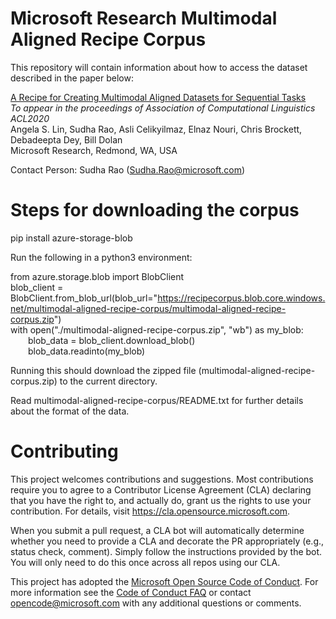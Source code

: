 # Microsoft Research Multimodal Aligned Recipe Corpus

This repository will contain information about how to access the dataset described in the paper below:

<a href="https://arxiv.org/pdf/2005.09606.pdf">A Recipe for Creating Multimodal Aligned Datasets for Sequential Tasks</a><br/>
<i>To appear in the proceedings of Association of Computational Linguistics ACL2020 </i><br/>
Angela S. Lin, Sudha Rao, Asli Celikyilmaz, Elnaz Nouri, Chris Brockett, Debadeepta Dey, Bill Dolan <br/>
Microsoft Research, Redmond, WA, USA <br/>

Contact Person: Sudha Rao (Sudha.Rao@microsoft.com)

# Steps for downloading the corpus

pip install azure-storage-blob

Run the following in a python3 environment: 

from azure.storage.blob import BlobClient <br/>
blob_client = BlobClient.from_blob_url(blob_url="https://recipecorpus.blob.core.windows.net/multimodal-aligned-recipe-corpus/multimodal-aligned-recipe-corpus.zip") <br/>
with open("./multimodal-aligned-recipe-corpus.zip", "wb") as my_blob: <br/>
&emsp;&emsp;blob_data = blob_client.download_blob() <br/>
&emsp;&emsp;blob_data.readinto(my_blob) <br/>

Running this should download the zipped file (multimodal-aligned-recipe-corpus.zip) to the current directory. 

Read multimodal-aligned-recipe-corpus/README.txt for further details about the format of the data. 

# Contributing

This project welcomes contributions and suggestions.  Most contributions require you to agree to a
Contributor License Agreement (CLA) declaring that you have the right to, and actually do, grant us
the rights to use your contribution. For details, visit https://cla.opensource.microsoft.com.

When you submit a pull request, a CLA bot will automatically determine whether you need to provide
a CLA and decorate the PR appropriately (e.g., status check, comment). Simply follow the instructions
provided by the bot. You will only need to do this once across all repos using our CLA.

This project has adopted the [Microsoft Open Source Code of Conduct](https://opensource.microsoft.com/codeofconduct/).
For more information see the [Code of Conduct FAQ](https://opensource.microsoft.com/codeofconduct/faq/) or
contact [opencode@microsoft.com](mailto:opencode@microsoft.com) with any additional questions or comments.
